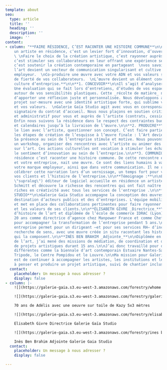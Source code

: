 ```yaml
---
template: about
seo:
  type: article
  title: ''
  heading: ''
  description: ''
  image: ''
content:
- column: "**FAIRE RÉSIDENCE, C’EST RACONTER UNE HISTOIRE COMMUNE**\n\n**Accueillir
    un artiste en résidence, c’est un levier fort d’innovation, d’ouverture et d’audace.
    \ \nFaire le choix de la création artistique, c’est rayonner auprès de sa clientèle,
    c’est stimuler ses collaborateurs en leur offrant une expérience sensible et
    c’est soutenir la création contemporaine en partageant  \nvos savoir-faire :
    l’art devient un vecteur de communication singularisant et cultive votre marque
    employeur.  \nCo-produire une œuvre avec votre ADN et vos valeurs sublime le sentiment
    de fierté de vos collaborateurs.  \nL’œuvre devient un élément concret de votre
    culture d’entreprise.**\n\n**1. CONCEVOIR**\n\nIl s’agit d’analyser vos besoins.
    Une évaluation qui se fait lors d’entretiens, d’études de vos espaces et d’échanges
    autour de vos sensibilités plastiques. Cette _récolte de matière_ nous permet
    d’apporter une réflexion juste et personnalisée. Nous développons alors un
    projet sur-mesure avec une identité artistique forte, qui sublime votre lieu
    et vos valeurs.  \nGalerie Gaïa Studio agit avec vous en coresponsabilité comme
    signataire du contrat d’accueil. Nous nous plaçons en soutien critique, technique
    et administratif pour vous et auprès de l’artiste (contrats, cession de de droits).
    Enfin nous suivons la résidence dans le respect des contraintes budgétaires
    et calendaires jusqu’à la livraison de l’œuvre.\n\n**2. PRODUIRE**\n\nC’est faire
    le lien avec l’artiste, questionner son concept. C’est faire partie de toutes
    les étapes de création de l’esquisse à l’œuvre finale : l’Art devient un outil.
    Sa présence au sein de l’entreprise stimule et motive. Nous pouvons proposer
    un workshop, organiser des rencontres avec l’artiste ou animer des conférences
    sur l’art. Ces actions culturelles ont vocation à stimuler les échanges et développer
    le sentiment d’innovation au sein de l’entreprise.\n\n**3. COMMUNIQUER**\n\nFaire
    résidence c’est raconter une histoire commune. De cette rencontre entre un artiste
    et votre entreprise, nait une œuvre. Ce sont des liens humains à valoriser pour
    votre marque employeur, ainsi que dans votre communication. Il ne reste plus qu’a
    célébrer cette narration lors d’un vernissage, un temps fort pour vos collaborateurs,
    vos clients et l’histoire de l’entreprise.\n\n**Témoignage :**\n\nEntreprise [Supralog](https://www.reseau-entreprendre.org/fr/blog/artiste-plasticien-en-residence-dans-une-entreprise/
    \"supralog\") éditeur de logiciel accueille en résidence un artiste  Matthieu
    Schmitt et découvre la richesse des rencontres qui ont fait naître des interactions
    riches en créativité avec tous les services de l'entreprise .\n\n**GALERIE GAÏA
    STUDIO**\n\nGalerie Gaïa Studio accompagne la conception des œuvres d’art à
    destination d’acteurs publics et des d’entreprises. L'équipe mobilise des savoir-faire
    et met en place des collaborations pertinentes pour faire rayonner les ambitions
    et les valeurs de ses clients.\n\n**ÉLISABETH GIVRE _Directrice_**\n\nPassionnée
    d’histoire de l’art et diplômée de l’école de commerce IDRAC (Lyon), j’ai travaillé
    20 ans comme directrice d’agence chez Manpower France et comme Chef de projets
    pour accompagner la transformation de l’entreprise pendant 5 ans.\n\nL’art en
    entreprise permet pour un dirigeant –et pour ses services RH– d’incarner cette
    recherche de sens, avec une œuvre créée in situ racontant les histoires humaines
    qui la composent.\n\n**INÈS BEN BRAHIM _Adjointe_**\n\nDiplômée en histoire
    de l’art, j’ai mené des missions de médiation, de coordination et de développement
    de projets artistiques durant 15 ans.\n\nJ’ai donc travaillé pour des structures
    différentes comme la biennale d’art contemporain Estuaire Nantes-Saint Nazaire,
    Tripode, le Centre Pompidou et le Louvre.\n\nMa mission pour Galerie Gaïa Studio
    est de continuer à accompagner les artistes, les institutions et les entreprises
    à penser et produire un projet artistique, suivi de chantier inclus."
  contact:
    placeholder: Un message à nous adresser ?
    display: false
- column: |-
    ![](https://galerie-gaia.s3.eu-west-3.amazonaws.com/forestry/whome projet galerie gaia studio.jpg)Cindy Belaud - Edwin Wide - Projet pour Whome - Nantes

    ![](https://galerie-gaia.s3.eu-west-3.amazonaws.com/forestry/galeriegaia@kazy-adelis.JPG)

    70 ans de Adélis avec une oeuvre sur toile de Kazy 5x3 mètres

    ![](https://galerie-gaia.s3.eu-west-3.amazonaws.com/forestry/elisabeth givre galerie gaia studio NB.png)

    Elisabeth Givre Directrice Galerie Gaïa Studio

    ![](https://galerie-gaia.s3.eu-west-3.amazonaws.com/forestry/ines ben brahim galerie gaia studio NB.png)

    Inès Ben Brahim Adjointe Galerie Gaia Studio
  contact:
    placeholder: Un message à nous adresser ?
    display: false

---
```


